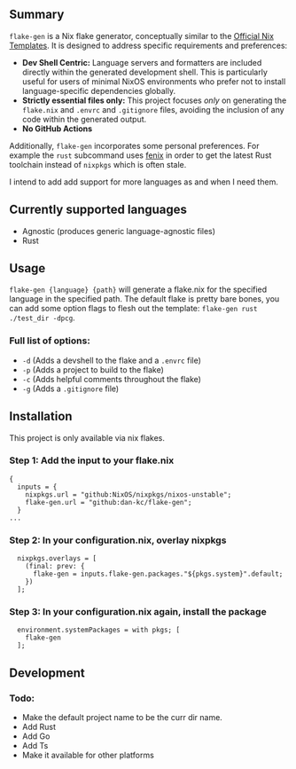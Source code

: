 ## Summary

`flake-gen` is a Nix flake generator, conceptually similar to the [Official Nix Templates](https://github.com/NixOS/templates). It is designed to address specific requirements and preferences:

- **Dev Shell Centric:** Language servers and formatters are included directly within the generated development shell. This is particularly useful for users of minimal NixOS environments who prefer not to install language-specific dependencies globally.
- **Strictly essential files only:** This project focuses _only_ on generating the `flake.nix` and `.envrc` and `.gitignore` files, avoiding the inclusion of any code within the generated output.
- **No GitHub Actions**

Additionally, `flake-gen` incorporates some personal preferences. For example the `rust` subcommand uses [fenix](https://github.com/nix-community/fenix) in order to get the latest Rust toolchain instead of `nixpkgs` which is often stale.

I intend to add add support for more languages as and when I need them.

## Currently supported languages

- Agnostic (produces generic language-agnostic files)
- Rust

## Usage

`flake-gen {language} {path}` will generate a flake.nix for the specified language in the specified path. The default flake is pretty bare bones, you can add some option flags to flesh out the template: `flake-gen rust ./test_dir -dpcg`.

### Full list of options:

- `-d` (Adds a devshell to the flake and a `.envrc` file)
- `-p` (Adds a project to build to the flake)
- `-c` (Adds helpful comments throughout the flake)
- `-g` (Adds a `.gitignore` file)

## Installation

This project is only available via nix flakes.

### Step 1: Add the input to your flake.nix

```
{
  inputs = {
    nixpkgs.url = "github:NixOS/nixpkgs/nixos-unstable";
    flake-gen.url = "github:dan-kc/flake-gen";
  }
...
```

### Step 2: In your configuration.nix, overlay nixpkgs

```
  nixpkgs.overlays = [
    (final: prev: {
      flake-gen = inputs.flake-gen.packages."${pkgs.system}".default;
    })
  ];
```

### Step 3: In your configuration.nix again, install the package

```
  environment.systemPackages = with pkgs; [
    flake-gen
  ];
```

## Development

### Todo:

- Make the default project name to be the curr dir name.
- Add Rust
- Add Go
- Add Ts
- Make it available for other platforms
